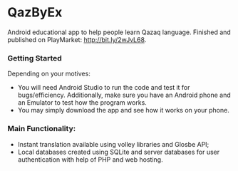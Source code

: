 # QazByEx
Android educational app to help people learn Qazaq language. Finished and published on PlayMarket: http://bit.ly/2wJvL68. 

### Getting Started

Depending on your motives:
- You will need Android Studio to run the code and test it for bugs/efficiency. Additionally, make sure you have an Android phone and an Emulator to test how the program works.
- You may simply download the app and see how it works on your phone.

### Main Functionality: 

- Instant translation available using volley libraries and Glosbe API;
- Local databases created using SQLite and server databases for user authentication with help of PHP and web hosting.
